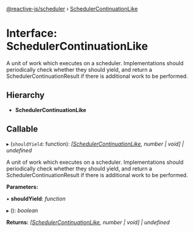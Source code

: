 [@reactive-js/scheduler](../README.md) › [SchedulerContinuationLike](schedulercontinuationlike.md)

# Interface: SchedulerContinuationLike

A unit of work which executes on a scheduler. Implementations should
periodically check whether they should yield, and return
a SchedulerContinuationResult if there is additional
work to be performed.

## Hierarchy

* **SchedulerContinuationLike**

## Callable

▸ (`shouldYield`: function): *[[SchedulerContinuationLike](schedulercontinuationlike.md), number | void] | undefined*

A unit of work which executes on a scheduler. Implementations should
periodically check whether they should yield, and return
a SchedulerContinuationResult if there is additional
work to be performed.

**Parameters:**

▪ **shouldYield**: *function*

▸ (): *boolean*

**Returns:** *[[SchedulerContinuationLike](schedulercontinuationlike.md), number | void] | undefined*
